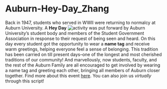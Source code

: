 # Auburn-Hey-Day_Zhang
Back in 1947, students who served in WWII were returning to normalcy at Auburn University. A **Hey Day** ![activity](http://sga.auburn.edu/wp-content/uploads/2022/05/245932558_2915992178620260_1296256651477669002_n-1024x683.jpg) was put forward by Auburn University’s student body and members of the Student Government Association in response to their request of being seen and heard. On this day every student got the opportunity to wear a **name tag** and receive warm greetings, helping everyone feel a sense of belonging. This tradition has been carried on till present days–one of the longest and most cherished traditions of our community! And marvellously, now students, faculty, and the rest of the Auburn Family are all encouraged to get involved by wearing a name tag and greeting each other, bringing all members of Auburn closer together. Find more about this event [here](http://sga.auburn.edu/hey-day/). You can also join us _virtually_ through this script!
